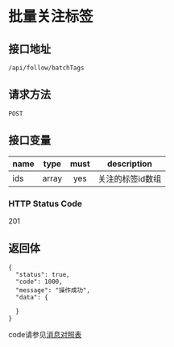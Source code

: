 # 批量关注标签

## 接口地址

`/api/follow/batchTags`

## 请求方法

```POST ```

## 接口变量

| name     | type     | must     | description |
|----------|:--------:|:--------:|:--------:|
| ids  | array   | yes      | 关注的标签id数组   |

### HTTP Status Code

201

## 返回体

```json5
{
  "status": true,
  "code": 1000,
  "message": "操作成功",
  "data": {
    
  }
}
``` 

code请参见[消息对照表](消息对照表.md)

